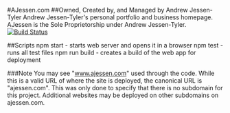 #AJessen.com
##Owned, Created by, and Managed by Andrew Jessen-Tyler
Andrew Jessen-Tyler's personal portfolio and business homepage. AJessen is the Sole Proprietorship under Andrew Jessen-Tyler.
[![Build Status](https://travis-ci.org/rjgates3/thingful-Andrew-Richard.svg?branch=master)](https://travis-ci.org/rjgates3/thingful-Andrew-Richard)

##Scripts
npm start - starts web server and opens it in a browser
npm test - runs all test files
npm run build - creates a build of the web app for deployment

###Note
You may see "www.ajessen.com" used through the code. While this is a valid URL of where the site is deployed, the canonical URL is "ajessen.com". This was only done to specify that there is no subdomain for this project. Additional websites may be deployed on other subdomains on ajessen.com.